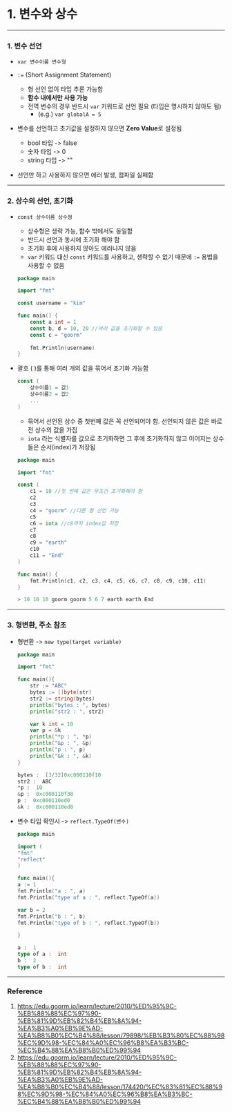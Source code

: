# 1. 변수와 상수
---
### 1. 변수 선언
* `var 변수이름 변수형`
* `:=` (Short Assignment Statement)
    * 형 선언 없이 타입 추론 가능함
    * **함수 내에서만 사용 가능** 
    * 전역 변수의 경우 반드시 `var` 키워드로 선언 필요 (타입은 명시하지 않아도 됨)
        * (e.g.) `var globalA = 5`

* 변수를 선언하고 초기값을 설정하지 않으면 **Zero Value**로 설정됨
    * bool 타입 -> false
    * 숫자 타입 -> 0
    * string 타입 -> ""

* 선언만 하고 사용하지 않으면 에러 발생, 컴파일 실패함

---
### 2. 상수의 선언, 초기화
* `const 상수이름 상수형`
    * 상수형은 생략 가능, 함수 밖에서도 동일함
    * 반드시 선언과 동시에 초기화 해야 함
    * 초기화 후에 사용하지 않아도 에러나지 않음
    * `var` 키워드 대신 `const` 키워드를 사용하고, 생략할 수 없기 때문에 `:=` 용법을 사용할 수 없음

    ```Go
    package main

    import "fmt"

    const username = "kim"

    func main() {
        const a int = 1    
        const b, d = 10, 20 //여러 값을 초기화할 수 있음
        const c = "goorm"
        
        fmt.Println(username)
    }
    ```

* 괄호 ( )를 통해 여러 개의 값을 묶어서 초기화 가능함
    ```Go
    const (
        상수이름1 = 값1
        상수이름2 = 값2
        ...
    )
    ```
    * 묶어서 선언된 상수 중 첫번째 값은 꼭 선언되어야 함. 선언되지 않은 값은 바로 전 상수의 값을 가짐
    * `iota` 라는 식별자를 값으로 초기화하면 그 후에 초기화하지 않고 이어지는 상수들은 순서(index)가 저장됨
    ```Go
    package main

    import "fmt"

    const ( 
        c1 = 10 //첫 번째 값은 무조건 초기화해야 함
        c2
        c3
        c4 = "goorm" //다른 형 선언 가능
        c5
        c6 = iota //c8까지 index값 저장
        c7
        c8
        c9 = "earth"
        c10
        c11 = "End"
    )

    func main() {
        fmt.Println(c1, c2, c3, c4, c5, c6, c7, c8, c9, c10, c11)
    }
    ```
    ```Go
    > 10 10 10 goorm goorm 5 6 7 earth earth End
    ```

---
### 3. 형변환, 주소 참조
* 형변환 -> `new type(target variable)`
    ```Go
    package main

    import "fmt"

    func main(){
        str := "ABC"
        bytes := []byte(str)
        str2 := string(bytes)
        println("bytes : ", bytes)
        println("str2 : ", str2)

        var k int = 10
        var p = &k
        println("*p : ", *p)
        println("&p : ", &p)
        println("p : ", p)
        println("&k : ", &k)
    }
    ```
    ```Go
    bytes :  [3/32]0xc000110f10
    str2 :  ABC
    *p :  10
    &p :  0xc000110f38
    p :  0xc000110ed0
    &k :  0xc000110ed0
    ```
* 변수 타입 확인시 -> `reflect.TypeOf(변수)`
    ```Go
    package main

    import (
    "fmt"
    "reflect"
    )

    func main(){
    a := 1
    fmt.Println("a : ", a)
    fmt.Println("type of a : ", reflect.TypeOf(a))

    var b = 2
    fmt.Println("b : ", b)
    fmt.Println("type of b : ", reflect.TypeOf(b))

    }
    ```
    ```Go
    a :  1
    type of a :  int
    b :  2
    type of b :  int
    ```

---
### Reference
1. https://edu.goorm.io/learn/lecture/2010/%ED%95%9C-%EB%88%88%EC%97%90-%EB%81%9D%EB%82%B4%EB%8A%94-%EA%B3%A0%EB%9E%AD-%EA%B8%B0%EC%B4%88/lesson/79898/%EB%B3%80%EC%88%98%EC%9D%98-%EC%84%A0%EC%96%B8%EA%B3%BC-%EC%B4%88%EA%B8%B0%ED%99%94
2. https://edu.goorm.io/learn/lecture/2010/%ED%95%9C-%EB%88%88%EC%97%90-%EB%81%9D%EB%82%B4%EB%8A%94-%EA%B3%A0%EB%9E%AD-%EA%B8%B0%EC%B4%88/lesson/174420/%EC%83%81%EC%88%98%EC%9D%98-%EC%84%A0%EC%96%B8%EA%B3%BC-%EC%B4%88%EA%B8%B0%ED%99%94

